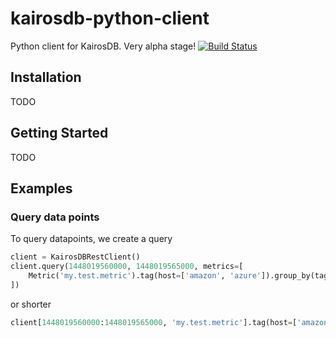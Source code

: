 # kairosdb-python-client

Python client for KairosDB. Very alpha stage! [![Build Status](https://travis-ci.org/FrEaKmAn/kairosdb-python-client.svg)](https://travis-ci.org/FrEaKmAn/kairosdb-python-client)

## Installation

TODO


## Getting Started

TODO

## Examples

### Query data points

To query datapoints, we create a query

```python
client = KairosDBRestClient()
client.query(1448019560000, 1448019565000, metrics=[
    Metric('my.test.metric').tag(host=['amazon', 'azure']).group_by(tags=['host']).aggregate(sum=(1, 'hours'))
])
```

or shorter

```python
client[1448019560000:1448019565000, 'my.test.metric'].tag(host=['amazon', 'azure']).group_by(tags=['host']).aggregate(sum=(1, 'hours')).query()
```